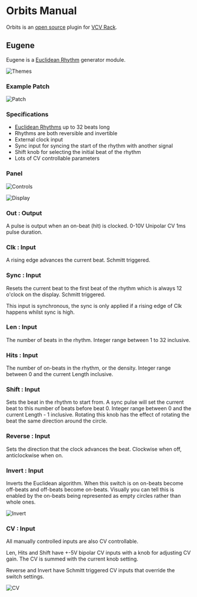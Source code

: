 # Orbits Manual

Orbits is an [open source](https://github.com/RareBreeds/Orbits/) plugin for [VCV Rack](https://vcvrack.com/).

## Eugene

Eugene is a [Euclidean Rhythm](https://en.wikipedia.org/wiki/Euclidean_rhythm) generator module.

![Themes](img/themes.png)

### Example Patch

![Patch](img/patch.png)

### Specifications
 * [Euclidean Rhythms](https://en.wikipedia.org/wiki/Euclidean_rhythm) up to 32 beats long
 * Rhythms are both reversible and invertible
 * External clock input
 * Sync input for syncing the start of the rhythm with another signal
 * Shift knob for selecting the initial beat of the rhythm
 * Lots of CV controllable parameters

### Panel

![Controls](img/controls.png)

![Display](img/display.png)

### Out : Output
A pulse is output when an on-beat (hit) is clocked. 0-10V Unipolar CV 1ms pulse duration.

### Clk : Input
A rising edge advances the current beat. Schmitt triggered.

### Sync : Input
Resets the current beat to the first beat of the rhythm which is always 12 o'clock on the display. Schmitt triggered.

This input is synchronous, the sync is only applied if a rising edge of Clk happens whilst sync is high.

### Len : Input
The number of beats in the rhythm. Integer range between 1 to 32 inclusive.

### Hits : Input
The number of on-beats in the rhythm, or the density. Integer range between 0 and the current Length inclusive.

### Shift : Input
Sets the beat in the rhythm to start from. A sync pulse will set the current beat to this number of beats before beat 0. Integer range between 0 and the current Length - 1 inclusive.
Rotating this knob has the effect of rotating the beat the same direction around the circle.

### Reverse : Input
Sets the direction that the clock advances the beat. Clockwise when off, anticlockwise when on.

### Invert : Input
Inverts the Euclidean algorithm. When this switch is on on-beats become off-beats and off-beats become on-beats. Visually you can tell this is enabled by the on-beats being represented as empty circles rather than whole ones.

![Invert](img/invert.png)

### CV : Input
All manually controlled inputs are also CV controllable.

Len, Hits and Shift have +-5V bipolar CV inputs with a knob for adjusting CV gain. The CV is summed with the current knob setting.

Reverse and Invert have Schmitt triggered CV inputs that override the switch settings.

![CV](img/cv.png)
